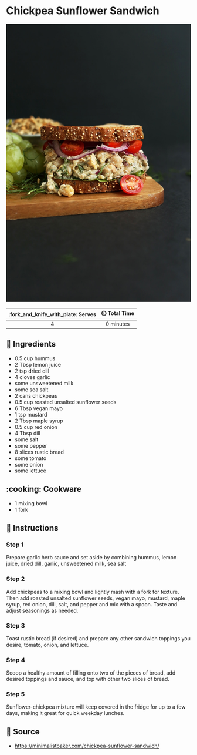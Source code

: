 # Chickpea Sunflower Sandwich

![](../assets/images/chickpea-sunflower-sandwich.jpg)

| :fork_and_knife_with_plate: Serves | :timer_clock: Total Time |
|:----------------------------------:|:-----------------------: |
| 4 | 0 minutes |

## :salt: Ingredients

- 0.5 cup hummus
- 2 Tbsp lemon juice
- 2 tsp dried dill
- 4 cloves garlic
- some unsweetened milk
- some sea salt
- 2 cans chickpeas
- 0.5 cup roasted unsalted sunflower seeds
- 6 Tbsp vegan mayo
- 1 tsp mustard
- 2 Tbsp maple syrup
- 0.5 cup red onion
- 4 Tbsp dill
- some salt
- some pepper
- 8 slices rustic bread
- some tomato
- some onion
- some lettuce

## :cooking: Cookware

- 1 mixing bowl
- 1 fork

## :pencil: Instructions

### Step 1

Prepare garlic herb sauce and set aside by combining hummus, lemon juice, dried dill, garlic, unsweetened milk, sea salt

### Step 2

Add chickpeas to a mixing bowl and lightly mash with a fork for texture. Then add roasted unsalted sunflower seeds, vegan mayo, mustard, maple syrup, red onion, dill, salt, and pepper and mix with a spoon. Taste and adjust seasonings as needed.

### Step 3

Toast rustic bread (if desired) and prepare any other sandwich toppings you desire, tomato, onion, and lettuce.

### Step 4

Scoop a healthy amount of filling onto two of the pieces of bread, add desired toppings and sauce, and top with other two slices of bread.

### Step 5

Sunflower-chickpea mixture will keep covered in the fridge for up to a few days, making it great for quick weekday lunches.

## :link: Source
- https://minimalistbaker.com/chickpea-sunflower-sandwich/
